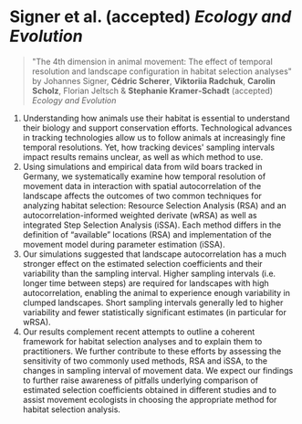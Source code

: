 # Signer et al. (accepted) *Ecology and Evolution* 

> "The 4th dimension in animal movement: The effect of temporal resolution and landscape configuration in habitat selection analyses" by Johannes Signer, **Cédric Scherer**, **Viktoriia Radchuk**, **Carolin Scholz**, Florian Jeltsch & **Stephanie Kramer‐Schadt** (accepted) *Ecology and Evolution*

1. Understanding how animals use their habitat is essential to understand their biology and support conservation efforts. Technological advances in tracking technologies allow us to follow animals at increasingly fine temporal resolutions. Yet, how tracking devices' sampling intervals impact results remains unclear, as well as which method to use.  
2. Using simulations and empirical data from wild boars tracked in Germany, we systematically examine how temporal resolution of movement data in interaction with spatial autocorrelation of the landscape affects the outcomes of two common techniques for analyzing habitat selection: Resource Selection Analysis (RSA) and an autocorrelation-informed weighted derivate (wRSA) as well as integrated Step Selection Analysis (iSSA). Each method differs in the definition of “available” locations (RSA) and implementation of the movement model during parameter estimation (iSSA). 
3. Our simulations suggested that landscape autocorrelation has a much stronger effect on the estimated selection coefficients and their variability than the sampling interval. Higher sampling intervals (i.e. longer time between steps) are required for landscapes with high autocorrelation, enabling the animal to experience enough variability in clumped landscapes. Short sampling intervals generally led to higher variability and fewer statistically significant estimates (in particular for wRSA).  
4. Our results complement recent attempts to outline a coherent framework for habitat selection analyses and to explain them to practitioners. We further contribute to these efforts by assessing the sensitivity of two commonly used methods, RSA and iSSA, to the changes in sampling interval of movement data. We expect our findings to further raise awareness of pitfalls underlying comparison of estimated selection coefficients obtained in different studies and to assist movement ecologists in choosing the appropriate method for habitat selection analysis. 
